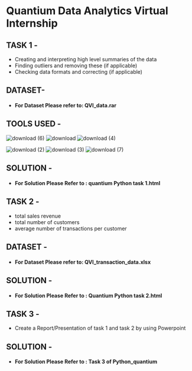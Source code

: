 # Quantium Data Analytics Virtual Internship

## TASK 1 -

* Creating and interpreting high level summaries of the data
* Finding outliers and removing these (if applicable)
* Checking data formats and correcting (if applicable)

## DATASET-

* #### For Dataset Please refer to: QVI_data.rar 

## TOOLS USED - 


![download (6)](https://user-images.githubusercontent.com/111995863/192610556-71cf79af-2af4-4c44-aec2-bae91ceaa0a2.png)
         ![download](https://user-images.githubusercontent.com/111995863/192611230-de313f59-cfa5-4378-8ef5-b69165a51d65.png)
               ![download (4)](https://user-images.githubusercontent.com/111995863/192611482-7a76c96c-ec95-4f74-b4ef-004232c23782.png)
 
![download (2)](https://user-images.githubusercontent.com/111995863/192611825-a2b47036-34ab-4356-acaa-480b583841bb.png)
           ![download (3)](https://user-images.githubusercontent.com/111995863/192612079-1d7e9cb6-4f9f-463d-bf37-e2d666fc96f8.png)
                ![download (7)](https://user-images.githubusercontent.com/111995863/192615735-1c858780-4762-4eb7-9f88-37eea8dd752c.png)



 
 
 ## SOLUTION -

* #### For Solution Please Refer to : quantium Python task 1.html


## TASK 2 -

* total sales revenue
* total number of customers
* average number of transactions per customer

## DATASET -

* #### For Dataset Please refer to: QVI_transaction_data.xlsx


## SOLUTION -

* #### For Solution Please Refer to : Quantium Python task 2.html


## TASK 3 -

* Create a Report/Presentation of task 1 and task 2 by using Powerpoint

## SOLUTION -

* #### For Solution Please Refer to : Task 3 of Python_quantium






